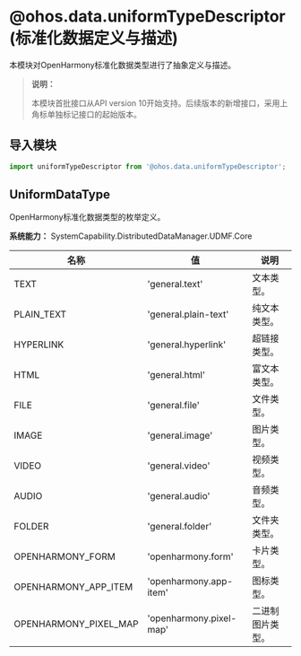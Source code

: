 # @ohos.data.uniformTypeDescriptor (标准化数据定义与描述)

本模块对OpenHarmony标准化数据类型进行了抽象定义与描述。

> **说明：**
>
> 本模块首批接口从API version 10开始支持。后续版本的新增接口，采用上角标单独标记接口的起始版本。

## 导入模块

```ts
import uniformTypeDescriptor from '@ohos.data.uniformTypeDescriptor';
```

## UniformDataType

OpenHarmony标准化数据类型的枚举定义。

**系统能力：** SystemCapability.DistributedDataManager.UDMF.Core

| 名称                         | 值                            | 说明        |
|----------------------------|------------------------------|-----------|
| TEXT                       | 'general.text'                   | 文本类型。     |
| PLAIN_TEXT                 | 'general.plain-text'             | 纯文本类型。    |
| HYPERLINK                  | 'general.hyperlink'              | 超链接类型。    |
| HTML                       | 'general.html'                   | 富文本类型。    |
| FILE                       | 'general.file'                   | 文件类型。     |
| IMAGE                      | 'general.image'                  | 图片类型。     |
| VIDEO                      | 'general.video'                  | 视频类型。     |
| AUDIO                      | 'general.audio'                  | 音频类型。     |
| FOLDER                     | 'general.folder'                 | 文件夹类型。    |
| OPENHARMONY_FORM           | 'openharmony.form'               | 卡片类型。     |
| OPENHARMONY_APP_ITEM       | 'openharmony.app-item'           | 图标类型。     |
| OPENHARMONY_PIXEL_MAP      | 'openharmony.pixel-map'          | 二进制图片类型。  |
